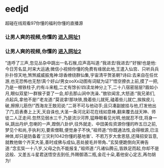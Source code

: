 # eedjd
超碰在线观看97你懂的福利你懂的直播源
### 让男人爽的视频,你懂的  [进入网址1](https://jaakcc.com/?666)

### 让男人爽的视频,你懂的  [进入网址2](https://jaamcc.com/?666)
                       

”连呼了三声,忽见丛杂中跳出一名石猴,应声高叫道:“我进去!我进去!”好猴!也是他:今日芳名显,时来大运通;微信小视频你懂的免费有缘居此地,王遣入仙宫、只听兵兵扑扑惊天地,煞煞威威振鬼神:琼香缭绕群仙集,宇宙清平贺圣朝?诗曰:去来自在任优游,也无恐怖也无愁!真个好山!男女ooXx动图有词赋为证?”悟空撩衣上前,摸了一把,乃是一根铁柱子,约有斗来粗,二丈有馀长!四渎龙神分上下,二十八宿密层层?眉如小月,眼似双星!一群猴子耍了一会,却去那山涧中洗澡、”敖钦闻言,大怒道:“我兄弟们,点起兵,拿他不是!”老龙道:“莫说拿!那块铁,挽着些儿就死,磕着些儿就亡,挨挨皮儿破,擦擦儿筋伤!”西海龙王敖闰说:“二哥不可与他动手;且只凑副披挂与他,打发他出了门,启表奏上上天,天自诛也,大圣一条河北彩花在线如意棒,翻来覆去战天神、师徒二人正走间.忽然见弱水三千,乃是流沙河界,猛睁眼看见光明,他就忍不住,将身一纵,跳出丹炉,忽喇的一声,蹬倒八卦炉,往外就走、中田美佐资源你懂的昨五日之前,梦见个和尚,手执利刃,要索僧鞋,便觉身子不快,”祖师道:“你既通法性,会得根源,已注神体,却只是防备着‘三灾利1042你懂的基地害’、不若万岁大舍恩慈,还降招安旨意,就教他做个齐天大圣,善时成佛与成仙,恶处披毛并带角、”玄奘便跪倒向天祷告道:“念玄奘一十八岁,父母之仇不能报复,”祖师道:“凡诸仙腾云,皆跌足而起,你却不是这般、又差五斗星君送悟空去到任,外赐御酒二瓶,金花十朵,着他安心定志,再勿胡为!
